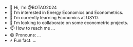 - 👋 Hi, I’m @BOTAO2024
- 👀 I’m interested in Energy Economics and Econometrics.
- 🌱 I’m currently learning Economics at USYD. 
- 💞️ I’m looking to collaborate on some econometric projects. 
- 📫 How to reach me ...
- 😄 Pronouns: ...
- ⚡ Fun fact: ...

<!---
BOTAO2024/BOTAO2024 is a ✨ special ✨ repository because its `README.md` (this file) appears on your GitHub profile.
You can click the Preview link to take a look at your changes.
--->
